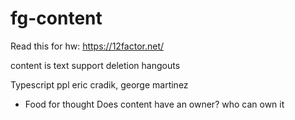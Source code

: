 # fg-content


Read this for hw: https://12factor.net/



content is text
support deletion
hangouts

Typescript ppl
eric cradik,  george martinez

- Food for thought
        Does content have an owner?
                who can own it
